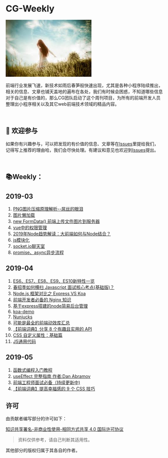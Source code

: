 # CG-Weekly

![weekly-banner](/assets/banner.jpg)

前端行业发展飞速，新技术如雨后春笋般快速出现，尤其是各种小程序陆续推出，相关的信息、文章也铺天盖地的遍布在各处，我们有时候会困惑，不知道哪些信息对于自己是有价值的，那么CG团队启动了这个周刊项目，为所有的前端开发人员整理出小程序相关以及其它web前端技术领域的精品内容。

<br />

##  :clap: 欢迎参与​

如果你有兴趣参与，可以把发现的有价值的信息、文章等在[Issues](https://github.com/gyxyl/CG-Weekly/issues)里提给我们，记得写上推荐的理由哈，我们会尽快处理。有建议和意见也欢迎到[Issues](https://github.com/gyxyl/CG-Weekly/issues)提出。

<br />

## :books: ​Weekly：

## 2019-03

1. [PNG图片压缩原理解析--屌丝的眼泪](https://juejin.im/post/5c8e4feb6fb9a070aa5ce200)
2. [图片懒加载](https://juejin.im/post/5bbc60e8f265da0af609cd04)
3. [new FormData() 前端上传文件图片到服务器](https://juejin.im/post/5a43b10c518825146b10d275)
4. [vue中的权限管理](https://mp.weixin.qq.com/s/b-ehMDzpV5t4C47JvN4QmA)
5. [2019年Node趋势解读：大前端如何与Node结合？](https://mp.weixin.qq.com/s/e_imK5d3QH-t6YJNQUIZOQ)
6. [js模块化](https://github.com/gyxyl/CG-Weekly/tree/master/static/js%E6%A8%A1%E5%9D%97%E5%8C%96)
7. [socket.io聊天室](https://github.com/gyxyl/CG-Weekly/tree/master/static/socket.io)
8. [promise、async异步流程](https://github.com/gyxyl/CG-Weekly/tree/master/static/%E5%BC%82%E6%AD%A5)

## 2019-04

1. [ES6、ES7、ES8、ES9、ES10新特性一览](<https://juejin.im/post/5ca2e1935188254416288eb2?utm_source=gold_browser_extension>)
2. [春招季如何横扫 Javascript 面试核心考点(基础版)？](<https://juejin.im/post/5c6ad9fde51d453c356e37d1>)
3. [Node.js 框架对比之 Express VS Koa](https://segmentfault.com/a/1190000008314332)
4. [前端开发者必备的 Nginx 知识](https://mp.weixin.qq.com/s/BA_JZ_kMBFZBE7jjQDNc1Q)
5. [基于express搭建的node简易后台管理](https://github.com/gyxyl/CG-Weekly/tree/master/static/nodejs)
6. [koa-demo](https://github.com/gyxyl/CG-Weekly/tree/master/static/koa-demo)
7. [Nunjucks](https://github.com/gyxyl/CG-Weekly/tree/master/static/use-nunjucks)
8. [可能是最全的前端动效库汇总](<https://juejin.im/post/5cc089eae51d456e7d189f9d?utm_source=gold_browser_extension>)
9. [【前端词典】分享 8 个有趣且实用的 API](https://juejin.im/post/5c92446b6fb9a070c022f0e2)
10. [CSS 自定义属性：基础篇](https://zhuanlan.zhihu.com/p/25714131)
11. [JS通用代码](https://github.com/gyxyl/CG-Weekly/blob/master/static/%E8%A3%8513%E7%9A%84JS%E4%BB%A3%E7%A0%81.md)

## 2019-05

1. [函数式编程入门教程](http://www.ruanyifeng.com/blog/2017/02/fp-tutorial.html)
2. [useEffect 完整指南 作者:Dan Abramov](https://overreacted.io/zh-hans/a-complete-guide-to-useeffect/)
3. [前端工程师面试必备（持续更新中) ](<https://juejin.im/post/5cd0bdfc6fb9a031f10ca08c?utm_source=gold_browser_extension>)
4. [【前端词典】提高幸福感的 9 个 CSS 技巧 ](<https://juejin.im/post/5cb45a06f265da03474df54e>)

## 许可

由贡献者编写部分的许可如下：

[知识共享署名-非商业性使用-相同方式共享 4.0 国际许可协议](http://creativecommons.org/licenses/by-nc-sa/4.0)

> 资料仅供参考，请自己判断其适用性。

其他部分的版权归属于其各自的作者。
